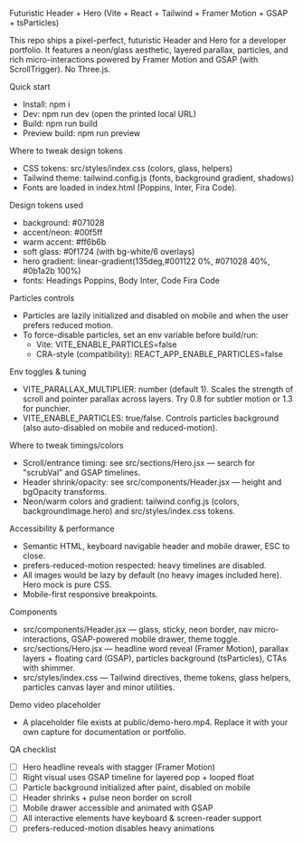 Futuristic Header + Hero (Vite + React + Tailwind + Framer Motion + GSAP + tsParticles)

This repo ships a pixel-perfect, futuristic Header and Hero for a developer portfolio. It features a neon/glass aesthetic, layered parallax, particles, and rich micro-interactions powered by Framer Motion and GSAP (with ScrollTrigger). No Three.js.


Quick start

- Install: npm i
- Dev: npm run dev (open the printed local URL)
- Build: npm run build
- Preview build: npm run preview


Where to tweak design tokens

- CSS tokens: src/styles/index.css (colors, glass, helpers)
- Tailwind theme: tailwind.config.js (fonts, background gradient, shadows)
- Fonts are loaded in index.html (Poppins, Inter, Fira Code).

Design tokens used

- background: #071028
- accent/neon: #00f5ff
- warm accent: #ff6b6b
- soft glass: #0f1724 (with bg-white/6 overlays)
- hero gradient: linear-gradient(135deg,#001122 0%, #071028 40%, #0b1a2b 100%)
- fonts: Headings Poppins, Body Inter, Code Fira Code


Particles controls

- Particles are lazily initialized and disabled on mobile and when the user prefers reduced motion.
- To force-disable particles, set an env variable before build/run:
  - Vite: VITE_ENABLE_PARTICLES=false
  - CRA-style (compatibility): REACT_APP_ENABLE_PARTICLES=false

Env toggles & tuning

- VITE_PARALLAX_MULTIPLIER: number (default 1). Scales the strength of scroll and pointer parallax across layers. Try 0.8 for subtler motion or 1.3 for punchier.
- VITE_ENABLE_PARTICLES: true/false. Controls particles background (also auto-disabled on mobile and reduced-motion).

Where to tweak timings/colors

- Scroll/entrance timing: see src/sections/Hero.jsx — search for "scrubVal" and GSAP timelines.
- Header shrink/opacity: see src/components/Header.jsx — height and bgOpacity transforms.
- Neon/warm colors and gradient: tailwind.config.js (colors, backgroundImage.hero) and src/styles/index.css tokens.


Accessibility & performance

- Semantic HTML, keyboard navigable header and mobile drawer, ESC to close.
- prefers-reduced-motion respected: heavy timelines are disabled.
- All images would be lazy by default (no heavy images included here). Hero mock is pure CSS.
- Mobile-first responsive breakpoints.


Components

- src/components/Header.jsx — glass, sticky, neon border, nav micro-interactions, GSAP-powered mobile drawer, theme toggle.
- src/sections/Hero.jsx — headline word reveal (Framer Motion), parallax layers + floating card (GSAP), particles background (tsParticles), CTAs with shimmer.
- src/styles/index.css — Tailwind directives, theme tokens, glass helpers, particles canvas layer and minor utilities.


Demo video placeholder

- A placeholder file exists at public/demo-hero.mp4. Replace it with your own capture for documentation or portfolio.


QA checklist

- [ ] Hero headline reveals with stagger (Framer Motion)
- [ ] Right visual uses GSAP timeline for layered pop + looped float
- [ ] Particle background initialized after paint, disabled on mobile
- [ ] Header shrinks + pulse neon border on scroll
- [ ] Mobile drawer accessible and animated with GSAP
- [ ] All interactive elements have keyboard & screen-reader support
- [ ] prefers-reduced-motion disables heavy animations
